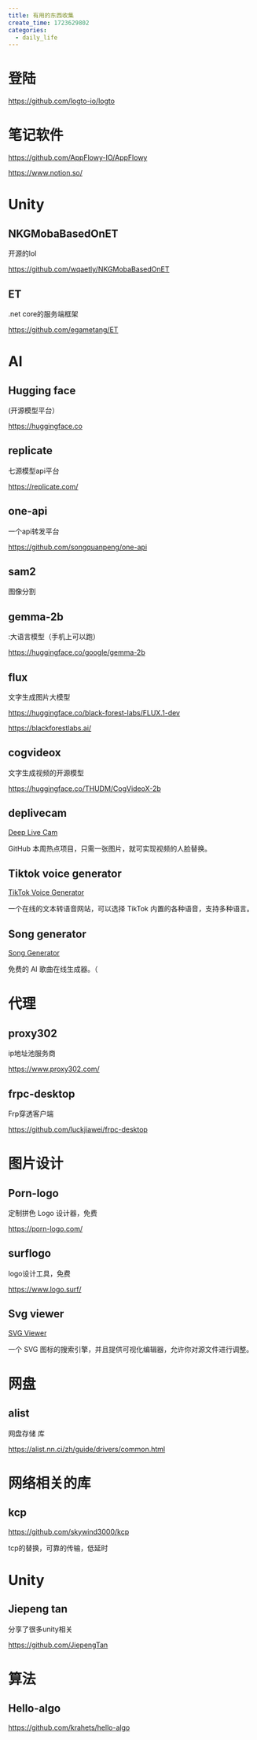 ```yaml
---
title: 有用的东西收集
create_time: 1723629802
categories:
  - daily_life
---
```



# 登陆

https://github.com/logto-io/logto

# 笔记软件 

https://github.com/AppFlowy-IO/AppFlowy

https://www.notion.so/

# Unity

## NKGMobaBasedOnET

开源的lol

https://github.com/wqaetly/NKGMobaBasedOnET

## ET

.net core的服务端框架

https://github.com/egametang/ET

# AI

## **Hugging face** 

(开源模型平台）

https://huggingface.co

## replicate

七源模型api平台

https://replicate.com/

## **one-api**

一个api转发平台

https://github.com/songquanpeng/one-api

## sam2

图像分割

## **gemma-2b**

:大语言模型（手机上可以跑）

https://huggingface.co/google/gemma-2b

## **flux**

文字生成图片大模型

https://huggingface.co/black-forest-labs/FLUX.1-dev

https://blackforestlabs.ai/

## **cogvideox**

文字生成视频的开源模型

https://huggingface.co/THUDM/CogVideoX-2b

## deplivecam

<u>Deep Live Cam</u>

GitHub 本周热点项目，只需一张图片，就可实现视频的人脸替换。

## Tiktok voice generator

<u>TikTok Voice Generator</u>

一个在线的文本转语音网站，可以选择 TikTok 内置的各种语音，支持多种语言。

## Song generator

<u>Song Generator</u>

免费的 AI 歌曲在线生成器。（

# 代理

## proxy302

ip地址池服务商

https://www.proxy302.com/

## frpc-desktop

Frp穿透客户端

https://github.com/luckjiawei/frpc-desktop

# 图片设计

## Porn-logo

定制拼色 Logo 设计器，免费

https://porn-logo.com/

## surflogo

logo设计工具，免费

https://www.logo.surf/

## Svg viewer

<u>SVG Viewer</u>

一个 SVG 图标的搜索引擎，并且提供可视化编辑器，允许你对源文件进行调整。

# 网盘

## alist

网盘存储 库

https://alist.nn.ci/zh/guide/drivers/common.html

# 网络相关的库

## kcp

https://github.com/skywind3000/kcp

tcp的替换，可靠的传输，低延时

# Unity

## Jiepeng tan

分享了很多unity相关

https://github.com/JiepengTan

# 算法

## Hello-algo

https://github.com/krahets/hello-algo

